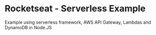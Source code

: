 # Rocketseat - Serverless Example

Example using serverless framework, AWS API Gateway, Lambdas and DynamoDB in Node.JS
